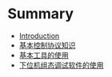 # Summary

* [Introduction](README.md)
* [基本控制协议知识](ji-ben-kong-zhi-xie-yi-zhi-shi.md)
* [基本工具的使用](ji-ben-gong-ju-de-shi-yong.md)
* [下位机组态调试软件的使用](xia-wei-ji-diao-shi-ruan-jian-de-shi-yong.md)

